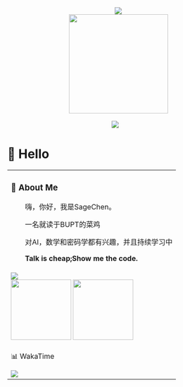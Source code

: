 <div align="center">
  
  <!-- dynamic typing effect 动态打字效果 -->
  <div>
    <a href="https://blog.sunguoqi.com/">
      <img src="https://readme-typing-svg.demolab.com?font=Fira+Code&pause=1000&width=435&lines=console.log(%22Hello%2C%20World%22);&center=true&size=27" />
    </a>
  </div>

  <!-- knock code pictures 敲代码的图片 -->
  <picture>
    <source media="(prefers-color-scheme: dark)" srcset="https://cdn.jsdelivr.net/gh/sun0225SUN/sun0225SUN/assets/images/coding.gif" />
    <source media="(prefers-color-scheme: light)" srcset="https://cdn.jsdelivr.net/gh/sun0225SUN/sun0225SUN/assets/images/developer.svg" height="225px" />
    <img src="https://cdn.jsdelivr.net/gh/sun0225SUN/sun0225SUN/assets/images/coding.gif" />
  </picture>

  <!-- for beauty 留个空行好看点 -->
  <div>&nbsp;</div>
  
  <!-- profile logo 个人资料徽标 -->
  <div>
    <a href="https://blog.sa1ge.ink/"><img src="https://img.shields.io/badge/Website-博客-blue" /></a>&emsp;

  </div>
  
</div>

#  🙋 Hello
<table>

<tr><td>

### 🤺 About Me

<p>&emsp;&emsp;嗨，你好，我是SageChen。</p>
<p>&emsp;&emsp;一名就读于BUPT的菜鸡</p>
<p>&emsp;&emsp;对AI，数学和密码学都有兴趣，并且持续学习中</p>
<p><strong>&emsp;&emsp;Talk is cheap;Show me the code.</strong></p>

</td></tr>

<tr><td>

<!-- GitHub 奖杯🏆 -->
<div><img src="https://github-profile-trophy.vercel.app/?username=Sagecheni&theme=gruvbox&row=1&column=7&no-frame=true&no-bg=true" /><br/></div>

<!-- GitHub 数据统计 -->
<img height="137px" src="[https://github-readme-stats.vercel.app/api?username=Sagecheni](https://github-readme-stats.vercel.app/api?username=Sagecheni&theme=ambient_gradient)&hide_title=true&hide_border=true&show_icons=true&include_all_commits=true&line_height=21text_color=000&icon_color=000&bg_color=0,ea6161,ffc64d,fffc4d,52fa5a&theme=graywhite" />
<img height="137px" src="[https://github-readme-stats-git-masterrstaa-rickstaa.vercel.app/api/top-langs/?username=Sagecheni](https://github-readme-stats.vercel.app/api/top-langs/?username=Sagecheni&layout=compact&hide=javascript,html)&hide_title=true&hide_border=true&layout=compact&langs_count=6&text_color=000&icon_color=fff&bg_color=0,52fa5a,4dfcff,c64dff&theme=graywhite" /><br>


</td></tr>

<tr><td>

📊 WakaTime

<picture>
  <source
    srcset="https://github-readme-stats.vercel.app/api/wakatime?username=Sagecheni&layout=compact&text_color=f0f6fc&bg_color=00000000&hide_border=true&hide_title=true"
    media="(prefers-color-scheme: dark)"
  />
  <source
    srcset="https://github-readme-stats.vercel.app/api/wakatime?username=Sagecheni&layout=compact&text_color=1f2328&bg_color=00000000&hide_border=true&hide_title=true"
    media="(prefers-color-scheme: light)"
  />
  <img src="https://github-readme-stats.vercel.app/api/wakatime?username=Sagecheni&layout=compact&text_color=f0f6fc&bg_color=00000000&hide_border=true&hide_title=true" />
</picture>

</td></tr>


<!--
**Sagecheni/Sagecheni** is a ✨ _special_ ✨ repository because its `README.md` (this file) appears on your GitHub profile.

Here are some ideas to get you started:

- 🔭 I’m currently working on ...
- 🌱 I’m currently learning ...
- 👯 I’m looking to collaborate on ...
- 🤔 I’m looking for help with ...
- 💬 Ask me about ...
- 📫 How to reach me: ...
- 😄 Pronouns: ...
- ⚡ Fun fact: ...
-->

